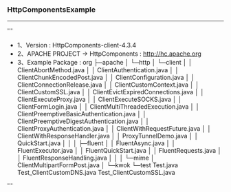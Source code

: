 ### HttpComponentsExample

------

'''
* 1、Version : HttpComponents-client-4.3.4
* 2、APACHE PROJECT → HttpComponents : http://hc.apache.org
* 3、Example Package : 
	   org
		├─apache
		│  └─http
		│      └─client
		│          │  ClientAbortMethod.java
		│          │  ClientAuthentication.java
		│          │  ClientChunkEncodedPost.java
		│          │  ClientConfiguration.java
		│          │  ClientConnectionRelease.java
		│          │  ClientCustomContext.java
		│          │  ClientCustomSSL.java
		│          │  ClientEvictExpiredConnections.java
		│          │  ClientExecuteProxy.java
		│          │  ClientExecuteSOCKS.java
		│          │  ClientFormLogin.java
		│          │  ClientMultiThreadedExecution.java
		│          │  ClientPreemptiveBasicAuthentication.java
		│          │  ClientPreemptiveDigestAuthentication.java
		│          │  ClientProxyAuthentication.java
		│          │  ClientWithRequestFuture.java
		│          │  ClientWithResponseHandler.java
		│          │  ProxyTunnelDemo.java
		│          │  QuickStart.java
		│          │
		│          ├─fluent
		│          │      FluentAsync.java
		│          │      FluentExecutor.java
		│          │      FluentQuickStart.java
		│          │      FluentRequests.java
		│          │      FluentResponseHandling.java
		│          │
		│          └─mime
		│                  ClientMultipartFormPost.java
		│
		└─kwok
		    └─test
		            Test.java
		            Test_ClientCustomDNS.java
		            Test_ClientCustomSSL.java
	
'''